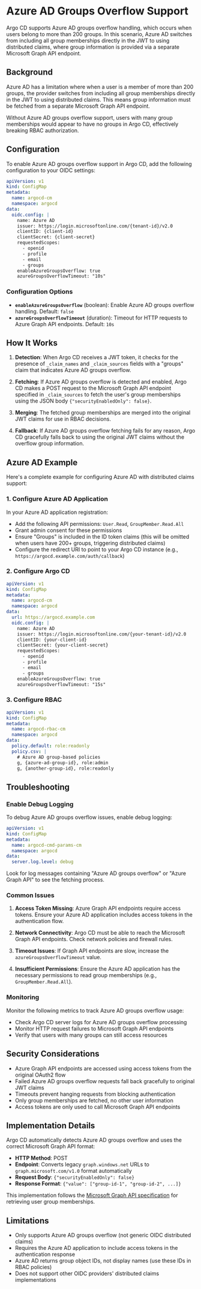 # Azure AD Groups Overflow Support

Argo CD supports Azure AD groups overflow handling, which occurs when users belong to more than 200 groups. In this scenario, Azure AD switches from including all group memberships directly in the JWT to using distributed claims, where group information is provided via a separate Microsoft Graph API endpoint.

## Background

Azure AD has a limitation where when a user is a member of more than 200 groups, the provider switches from including all group memberships directly in the JWT to using distributed claims. This means group information must be fetched from a separate Microsoft Graph API endpoint.

Without Azure AD groups overflow support, users with many group memberships would appear to have no groups in Argo CD, effectively breaking RBAC authorization.

## Configuration

To enable Azure AD groups overflow support in Argo CD, add the following configuration to your OIDC settings:

```yaml
apiVersion: v1
kind: ConfigMap
metadata:
  name: argocd-cm
  namespace: argocd
data:
  oidc.config: |
    name: Azure AD
    issuer: https://login.microsoftonline.com/{tenant-id}/v2.0
    clientID: {client-id}
    clientSecret: {client-secret}
    requestedScopes: 
      - openid
      - profile
      - email
      - groups
    enableAzureGroupsOverflow: true
    azureGroupsOverflowTimeout: "10s"
```

### Configuration Options

- **`enableAzureGroupsOverflow`** (boolean): Enable Azure AD groups overflow handling. Default: `false`
- **`azureGroupsOverflowTimeout`** (duration): Timeout for HTTP requests to Azure Graph API endpoints. Default: `10s`

## How It Works

1. **Detection**: When Argo CD receives a JWT token, it checks for the presence of `_claim_names` and `_claim_sources` fields with a "groups" claim that indicates Azure AD groups overflow.

2. **Fetching**: If Azure AD groups overflow is detected and enabled, Argo CD makes a POST request to the Microsoft Graph API endpoint specified in `_claim_sources` to fetch the user's group memberships using the JSON body `{"securityEnabledOnly": false}`.

3. **Merging**: The fetched group memberships are merged into the original JWT claims for use in RBAC decisions.

4. **Fallback**: If Azure AD groups overflow fetching fails for any reason, Argo CD gracefully falls back to using the original JWT claims without the overflow group information.

## Azure AD Example

Here's a complete example for configuring Azure AD with distributed claims support:

### 1. Configure Azure AD Application

In your Azure AD application registration:
- Add the following API permissions: `User.Read`, `GroupMember.Read.All` 
- Grant admin consent for these permissions
- Ensure "Groups" is included in the ID token claims (this will be omitted when users have 200+ groups, triggering distributed claims)
- Configure the redirect URI to point to your Argo CD instance (e.g., `https://argocd.example.com/auth/callback`)

### 2. Configure Argo CD

```yaml
apiVersion: v1
kind: ConfigMap
metadata:
  name: argocd-cm
  namespace: argocd
data:
  url: https://argocd.example.com
  oidc.config: |
    name: Azure AD
    issuer: https://login.microsoftonline.com/{your-tenant-id}/v2.0
    clientID: {your-client-id}
    clientSecret: {your-client-secret}
    requestedScopes:
      - openid
      - profile
      - email
      - groups
    enableAzureGroupsOverflow: true
    azureGroupsOverflowTimeout: "15s"
```

### 3. Configure RBAC

```yaml
apiVersion: v1
kind: ConfigMap
metadata:
  name: argocd-rbac-cm
  namespace: argocd
data:
  policy.default: role:readonly
  policy.csv: |
    # Azure AD group-based policies
    g, {azure-ad-group-id}, role:admin
    g, {another-group-id}, role:readonly
```

## Troubleshooting

### Enable Debug Logging

To debug Azure AD groups overflow issues, enable debug logging:

```yaml
apiVersion: v1
kind: ConfigMap
metadata:
  name: argocd-cmd-params-cm
  namespace: argocd
data:
  server.log.level: debug
```

Look for log messages containing "Azure AD groups overflow" or "Azure Graph API" to see the fetching process.

### Common Issues

1. **Access Token Missing**: Azure Graph API endpoints require access tokens. Ensure your Azure AD application includes access tokens in the authentication flow.

2. **Network Connectivity**: Argo CD must be able to reach the Microsoft Graph API endpoints. Check network policies and firewall rules.

3. **Timeout Issues**: If Graph API endpoints are slow, increase the `azureGroupsOverflowTimeout` value.

4. **Insufficient Permissions**: Ensure the Azure AD application has the necessary permissions to read group memberships (e.g., `GroupMember.Read.All`).

### Monitoring

Monitor the following metrics to track Azure AD groups overflow usage:
- Check Argo CD server logs for Azure AD groups overflow processing
- Monitor HTTP request failures to Microsoft Graph API endpoints
- Verify that users with many groups can still access resources

## Security Considerations

- Azure Graph API endpoints are accessed using access tokens from the original OAuth2 flow
- Failed Azure AD groups overflow requests fall back gracefully to original JWT claims
- Timeouts prevent hanging requests from blocking authentication
- Only group memberships are fetched, no other user information
- Access tokens are only used to call Microsoft Graph API endpoints

## Implementation Details

Argo CD automatically detects Azure AD groups overflow and uses the correct Microsoft Graph API format:

- **HTTP Method**: POST
- **Endpoint**: Converts legacy `graph.windows.net` URLs to `graph.microsoft.com/v1.0` format automatically
- **Request Body**: `{"securityEnabledOnly": false}`
- **Response Format**: `{"value": ["group-id-1", "group-id-2", ...]}`

This implementation follows the [Microsoft Graph API specification](https://learn.microsoft.com/en-us/graph/api/directoryobject-getmembergroups) for retrieving user group memberships.

## Limitations

- Only supports Azure AD groups overflow (not generic OIDC distributed claims)
- Requires the Azure AD application to include access tokens in the authentication response
- Azure AD returns group object IDs, not display names (use these IDs in RBAC policies)
- Does not support other OIDC providers' distributed claims implementations